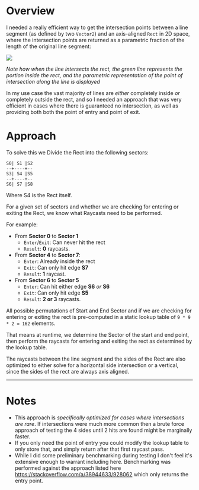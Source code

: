 # Overview

I needed a really efficient way to get the intersection points between a line segment (as defined by two `Vector2`) and an axis-aligned `Rect` in 2D space, where the intersection points are returned as a parametric fraction of the length of the original line segment:

![](https://i.imgur.com/XL6NVkd.gif)

_Note how when the line intersects the rect, the green line represents the portion inside the rect, and the parametric representation of the point of intersection along the line is displayed_

In my use case the vast majority of lines are *either* completely inside *or* completely outside the rect, and so I needed an approach that was very efficient in cases where there is guaranteed no intersection, as well as providing both both the point of entry and point of exit.

# Approach

To solve this we Divide the Rect into the following sectors:
```
S0| S1 |S2
--+----+--
S3| S4 |S5
--+----+--
S6| S7 |S8
```
Where S4 is the Rect itself.

For a given set of sectors and whether we are checking for entering or exiting the Rect, we know what Raycasts need to be performed.

For example:
- From **Sector 0** to **Sector 1**
  - `Enter`/`Exit`: Can never hit the rect 
  - `Result`: **0** raycasts.
- From **Sector 4** to **Sector 7**: 
  - `Enter`: Already inside the rect
  - `Exit`: Can only hit edge **S7**
  - `Result`: **1** raycast.
- From **Sector 6** to **Sector 5**
  - `Enter`: Can hit either edge **S6** *or* **S6** 
  - `Exit`: Can only hit edge **S5**
  - `Result`: **2 or 3** raycasts.

All possible permutations of Start and End Sector and if we are checking for entering or exiting the rect is pre-computed in a static lookup table of `9 * 9 * 2 = 162` elements.

That means at runtime, we determine the Sector of the start and end point, then perform the raycasts for entering and exiting the rect as determined by the lookup table.

The raycasts between the line segment and the sides of the Rect are also optimized to either solve for a horizontal side intersection or a vertical, since the sides of the rect are always axis aligned.

-----

# Notes
- This approach is *specifically optimized for cases where intersections are rare*. If intersections were much more common then a brute force approach of testing the 4 sides until 2 hits are found might be marginally faster.
- If you only need the point of entry you could modify the lookup table to only store that, and simply return after that first raycast pass.
- While I did some preliminary benchmarking during testing I don't feel it's extensive enough to warrant including here. Benchmarking was performed against the approach listed here https://stackoverflow.com/a/38944633/928062 which only returns the entry point.